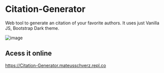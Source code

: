 # Citation-Generator 

Web tool to generate an citation of your favorite authors. It uses just Vanilla JS, Bootstrap Dark theme. 

 ![image](https://user-images.githubusercontent.com/30128774/211277900-7167b45d-12fa-4b30-bcc1-8e36c320a73c.png)


## Acess it online
https://Citation-Generator.mateusschverz.repl.co
